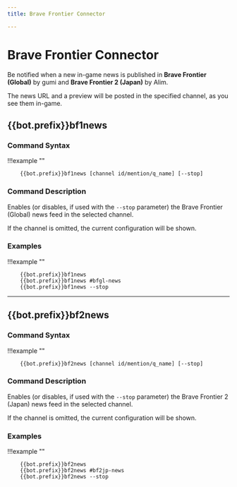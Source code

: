```yaml
---
title: Brave Frontier Connector

---
```


Brave Frontier Connector
========================

Be notified when a new in-game news is published in **Brave Frontier
(Global)** by gumi and **Brave Frontier 2 (Japan)** by Alim.

The news URL and a preview will be posted in the specified channel, as
you see them in-game.

{{bot.prefix}}bf1news
-------

### Command Syntax
!!!example ""

        {{bot.prefix}}bf1news [channel id/mention/q_name] [--stop]


### Command Description

Enables (or disables, if used with the `--stop` parameter) the Brave
Frontier (Global) news feed in the selected channel.

If the channel is omitted, the current configuration will be shown.

### Examples
!!!example ""

        {{bot.prefix}}bf1news 
        {{bot.prefix}}bf1news #bfgl-news
        {{bot.prefix}}bf1news --stop


------------------------------------------------------------------------

{{bot.prefix}}bf2news
-------

### Command Syntax
!!!example ""

        {{bot.prefix}}bf2news [channel id/mention/q_name] [--stop]


### Command Description

Enables (or disables, if used with the `--stop` parameter) the Brave
Frontier 2 (Japan) news feed in the selected channel.

If the channel is omitted, the current configuration will be shown.

### Examples
!!!example ""

        {{bot.prefix}}bf2news
        {{bot.prefix}}bf2news #bf2jp-news
        {{bot.prefix}}bf2news --stop

